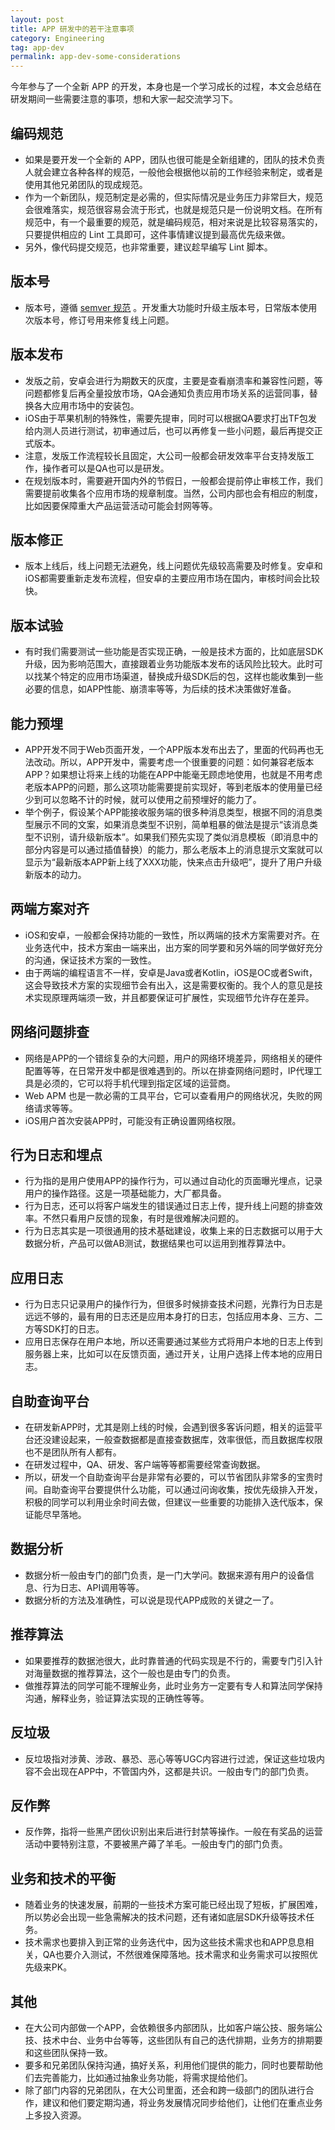 ```yaml
---
layout: post
title: APP 研发中的若干注意事项
category: Engineering
tag: app-dev
permalink: app-dev-some-considerations
---
```


今年参与了一个全新 APP 的开发，本身也是一个学习成长的过程，本文会总结在研发期间一些需要注意的事项，想和大家一起交流学习下。

## 编码规范
- 如果是要开发一个全新的 APP，团队也很可能是全新组建的，团队的技术负责人就会建立各种各样的规范，一般他会根据他以前的工作经验来制定，或者是使用其他兄弟团队的现成规范。
- 作为一个新团队，规范制定是必需的，但实际情况是业务压力非常巨大，规范会很难落实，规范很容易会流于形式，也就是规范只是一份说明文档。在所有规范中，有一个最重要的规范，就是编码规范，相对来说是比较容易落实的，只要提供相应的 Lint 工具即可，这件事情建议提到最高优先级来做。
- 另外，像代码提交规范，也非常重要，建议趁早编写 Lint 脚本。


## 版本号
- 版本号，遵循 [semver 规范](https://semver.org/lang/zh-CN/) 。开发重大功能时升级主版本号，日常版本使用次版本号，修订号用来修复线上问题。

## 版本发布
- 发版之前，安卓会进行为期数天的灰度，主要是查看崩溃率和兼容性问题，等问题都修复后再全量投放市场，QA会通知负责应用市场关系的运营同事，替换各大应用市场中的安装包。
- iOS由于苹果机制的特殊性，需要先提审，同时可以根据QA要求打出TF包发给内测人员进行测试，初审通过后，也可以再修复一些小问题，最后再提交正式版本。
- 注意，发版工作流程较长且固定，大公司一般都会研发效率平台支持发版工作，操作者可以是QA也可以是研发。
- 在规划版本时，需要避开国内外的节假日，一般都会提前停止审核工作，我们需要提前收集各个应用市场的规章制度。当然，公司内部也会有相应的制度，比如因要保障重大产品运营活动可能会封网等等。

## 版本修正
- 版本上线后，线上问题无法避免，线上问题优先级较高需要及时修复。安卓和iOS都需要重新走发布流程，但安卓的主要应用市场在国内，审核时间会比较快。

## 版本试验
- 有时我们需要测试一些功能是否实现正确，一般是技术方面的，比如底层SDK升级，因为影响范围大，直接跟着业务功能版本发布的话风险比较大。此时可以找某个特定的应用市场渠道，替换成升级SDK后的包，这样也能收集到一些必要的信息，如APP性能、崩溃率等等，为后续的技术决策做好准备。

## 能力预埋
- APP开发不同于Web页面开发，一个APP版本发布出去了，里面的代码再也无法改动。所以，APP开发中，需要考虑一个很重要的问题：如何兼容老版本APP？如果想让将来上线的功能在APP中能毫无顾虑地使用，也就是不用考虑老版本APP的问题，那么这项功能需要提前实现好，等到老版本的使用量已经少到可以忽略不计的时候，就可以使用之前预埋好的能力了。
- 举个例子，假设某个APP能接收服务端的很多种消息类型，根据不同的消息类型展示不同的文案，如果消息类型不识别，简单粗暴的做法是提示“该消息类型不识别，请升级新版本”。如果我们预先实现了类似消息模板（即消息中的部分内容是可以通过插值替换）的能力，那么老版本上的消息提示文案就可以显示为“最新版本APP新上线了XXX功能，快来点击升级吧”，提升了用户升级新版本的动力。

## 两端方案对齐
- iOS和安卓，一般都会保持功能的一致性，所以两端的技术方案需要对齐。在业务迭代中，技术方案由一端来出，出方案的同学要和另外端的同学做好充分的沟通，保证技术方案的一致性。
- 由于两端的编程语言不一样，安卓是Java或者Kotlin，iOS是OC或者Swift，这会导致技术方案的实现细节会有出入，这是需要权衡的。我个人的意见是技术实现原理两端须一致，并且都要保证可扩展性，实现细节允许存在差异。

## 网络问题排查
- 网络是APP的一个错综复杂的大问题，用户的网络环境差异，网络相关的硬件配置等等，在日常开发中都是很难遇到的。所以在排查网络问题时，IP代理工具是必须的，它可以将手机代理到指定区域的运营商。
- Web APM 也是一款必需的工具平台，它可以查看用户的网络状况，失败的网络请求等等。
- iOS用户首次安装APP时，可能没有正确设置网络权限。

## 行为日志和埋点
- 行为指的是用户使用APP的操作行为，可以通过自动化的页面曝光埋点，记录用户的操作路径。这是一项基础能力，大厂都具备。
- 行为日志，还可以将客户端发生的错误通过日志上传，提升线上问题的排查效率。不然只看用户反馈的现象，有时是很难解决问题的。
- 行为日志其实是一项很通用的技术基础建设，收集上来的日志数据可以用于大数据分析，产品可以做AB测试，数据结果也可以运用到推荐算法中。

## 应用日志
- 行为日志只记录用户的操作行为，但很多时候排查技术问题，光靠行为日志是远远不够的，最有用的日志还是应用本身打的日志，包括应用本身、三方、二方等SDK打的日志。
- 应用日志保存在用户本地，所以还需要通过某些方式将用户本地的日志上传到服务器上来，比如可以在反馈页面，通过开关，让用户选择上传本地的应用日志。

## 自助查询平台
- 在研发新APP时，尤其是刚上线的时候，会遇到很多客诉问题，相关的运营平台还没建设起来，一般查数据都是直接查数据库，效率很低，而且数据库权限也不是团队所有人都有。
- 在研发过程中，QA、研发、客户端等等都需要经常查询数据。
- 所以，研发一个自助查询平台是非常有必要的，可以节省团队非常多的宝贵时间。自助查询平台要提供什么功能，可以通过问询收集，按优先级排入开发，积极的同学可以利用业余时间去做，但建议一些重要的功能排入迭代版本，保证能尽早落地。

## 数据分析
- 数据分析一般由专门的部门负责，是一门大学问。数据来源有用户的设备信息、行为日志、API调用等等。
- 数据分析的方法及准确性，可以说是现代APP成败的关键之一了。

## 推荐算法
- 如果要推荐的数据池很大，此时靠普通的代码实现是不行的，需要专门引入针对海量数据的推荐算法，这个一般也是由专门的负责。
- 做推荐算法的同学可能不理解业务，此时业务方一定要有专人和算法同学保持沟通，解释业务，验证算法实现的正确性等等。

## 反垃圾
- 反垃圾指对涉黄、涉政、暴恐、恶心等等UGC内容进行过滤，保证这些垃圾内容不会出现在APP中，不管国内外，这都是共识。一般由专门的部门负责。

## 反作弊
- 反作弊，指将一些黑产团伙识别出来后进行封禁等操作。一般在有奖品的运营活动中要特别注意，不要被黑产薅了羊毛。一般由专门的部门负责。

## 业务和技术的平衡
- 随着业务的快速发展，前期的一些技术方案可能已经出现了短板，扩展困难，所以势必会出现一些急需解决的技术问题，还有诸如底层SDK升级等技术任务。
- 技术需求也要排入到正常的业务迭代中，因为这些技术需求也和APP息息相关，QA也要介入测试，不然很难保障落地。技术需求和业务需求可以按照优先级来PK。

## 其他
- 在大公司内部做一个APP，会依赖很多内部团队，比如客户端公技、服务端公技、技术中台、业务中台等等，这些团队有自己的迭代排期，业务方的排期要和这些团队保持一致。
- 要多和兄弟团队保持沟通，搞好关系，利用他们提供的能力，同时也要帮助他们去完善能力，比如通过抽象业务功能，将需求提给他们。
- 除了部门内容的兄弟团队，在大公司里面，还会和跨一级部门的团队进行合作，建议和他们要定期沟通，将业务发展情况同步给他们，让他们在重点业务上多投入资源。
